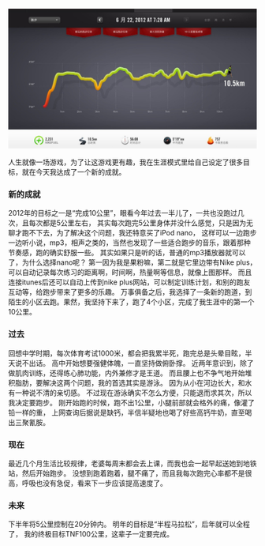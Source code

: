 ![Image Title](/_image/2013-07-28/1c2736818fc51b436a1f4b63ddb0bf27.jpeg?width=640)

人生就像一场游戏，为了让这游戏更有趣，我在生涯模式里给自己设定了很多目标，就在今天我达成了一个新的成就。

### 新的成就
2012年的目标之一是“完成10公里”，眼看今年过去一半儿了，一共也没跑过几次，且每次都是5公里左右，
其实每次跑完5公里身体并没什么感觉，只是因为无聊才跑不下去，为了解决这个问题，我还特意买了iPod nano，
这样可以一边跑步一边听小说，mp3，相声之类的，当然也发现了一些适合跑步的音乐，跟着那种节奏感，跑的确实舒服一些。
其实如果只是听的话，普通的mp3播放器就可以了，为什么选择nano呢？
第一因为我是果粉嘛，第二就是它里边带有Nike plus，
可以自动记录每次练习的距离啊，时间啊，热量啊等信息，就像上图那样。
而且连接itunes后还可以自动上传到nike plus网站，可以制定训练计划，和别的跑友互动等，给跑步带来了更多的乐趣。
万事俱备之后，我选择了一条新的跑道，到陌生的小区去跑。果然，我坚持下来了，跑了4个小区，完成了我生涯中的第一个10公里。

### 过去
回想中学时期，每次体育考试1000米，都会把我累半死，跑完总是头晕目眩，半天说不出话。
高中开始想要强健体魄，一直坚持做俯卧撑。
近两年意识到，除了做肌肉训练，还得练心肺功能，内外兼修才是王道。
而且腰上也不争气地开始堆积脂肪，要解决这两个问题，我的首选其实是游泳。
因为从小在河边长大，和水有一种说不清的亲切感。
不过现在游泳确实不怎么方便，只能退而求其次，所以我决定要跑步。
刚开始跑的时候，跑不出1公里，小腿前部就会格外的痛，像灌了铅一样的重，
上网查询后据说是缺钙，半信半疑地也喝了好些高钙牛奶，直至喝出三聚氰胺。

### 现在
最近几个月生活比较规律，老婆每周末都会去上课，而我也会一起早起送她到地铁站，然后开始跑步。
没想到跑着跑着，腿不痛了，而且我每次跑完心率都不是很高，呼吸也没有急促，看来下一步应该提高速度了。

### 未来
下半年将5公里控制在20分钟内。
明年的目标是“半程马拉松”，后年就可以全程了，
我的终极目标TNF100公里，这辈子一定要完成。
